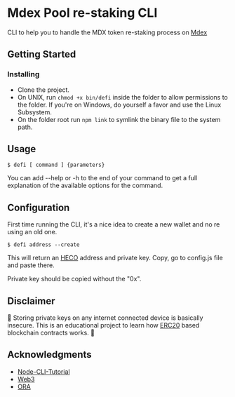 # Mdex Pool re-staking CLI

CLI to help you to handle the MDX token re-staking process on [Mdex](https://mdex.me)

## Getting Started

### Installing

* Clone the project.
* On UNIX, run ```chmod +x bin/defi``` inside the folder to allow permissions to the folder. If you're on Windows, do yourself a favor and use the Linux Subsystem.
* On the folder root run ```npm link``` to symlink the binary file to the system path.

## Usage

```
$ defi [ command ] {parameters}
```

You can add --help or -h to the end of your command to get a full explanation of the available options for the command.

## Configuration

First time running the CLI, it's a nice idea to create a new wallet and no re using an old one.

```
$ defi address --create
```

This will return an [HECO](https://m.hecochain.com/) address and private key. Copy, go to config.js file and paste there. 

Private key should be copied without the "0x".

## Disclaimer

🚨&nbsp;Storing private keys on any internet connected device is basically insecure. This is an educational project to learn how [ERC20](https://eips.ethereum.org/EIPS/eip-20) based blockchain contracts works.&nbsp;🚨

## Acknowledgments

* [Node-CLI-Tutorial](https://timber.io/blog/creating-a-real-world-cli-app-with-node/)
* [Web3](https://web3js.readthedocs.io/en/v1.3.4/)
* [ORA](https://github.com/sindresorhus/ora)
